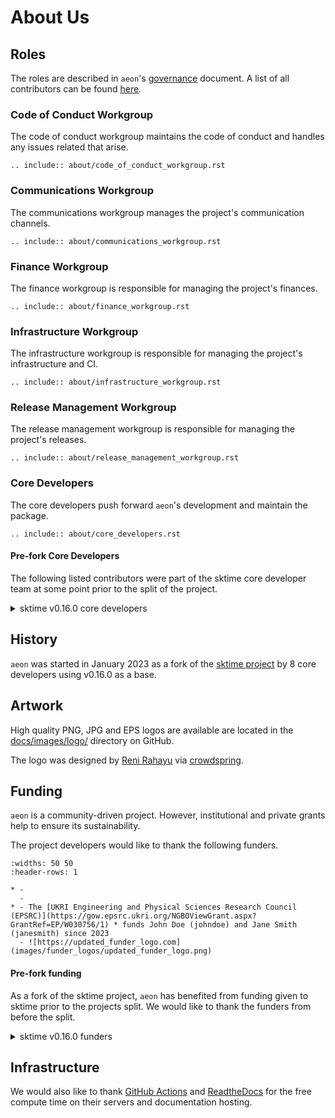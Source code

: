 # About Us

## Roles

The roles are described in `aeon`'s [governance](governance.md) document.
A list of all contributors can be found [here](contributors.md).

### Code of Conduct Workgroup

The code of conduct workgroup maintains the code of conduct and handles any
issues related that arise.

```{eval-rst}
.. include:: about/code_of_conduct_workgroup.rst
```

### Communications Workgroup

The communications workgroup manages the project's communication channels.

```{eval-rst}
.. include:: about/communications_workgroup.rst
```

### Finance Workgroup

The finance workgroup is responsible for managing the project's finances.

```{eval-rst}
.. include:: about/finance_workgroup.rst
```

### Infrastructure Workgroup

The infrastructure workgroup is responsible for managing the project's infrastructure
and CI.

```{eval-rst}
.. include:: about/infrastructure_workgroup.rst
```

### Release Management Workgroup

The release management workgroup is responsible for managing the project's releases.

```{eval-rst}
.. include:: about/release_management_workgroup.rst
```

### Core Developers

The core developers push forward `aeon`'s development and maintain the package.

```{eval-rst}
.. include:: about/core_developers.rst
```

#### Pre-fork Core Developers

The following listed contributors were part of the sktime core developer team at some
point prior to the split of the project.

<details><summary>sktime v0.16.0 core developers</summary>
<p>

- {user}`abostrom`
- {user}`ayushmaanseth`
- {user}`goastler`
- {user}`hyang1996`
- {user}`james-large`
- {user}`jasonlines`
- {user}`matteogales`
- {user}`prockenschaub`
- {user}`sajaysurya`
- {user}`fkiraly`
- {user}`mloning`
- {user}`miraep8`
- {user}`rnkuhns`
- {user}`achieveordie`
- {user}`khrapovs`
- {user}`SveaMeyer13`
- {user}`lovkush-a`
- {user}`freddyaboulton`
- {user}`danbartl`
- {user}`big-o`

</p>
</details>

## History

`aeon` was started in January 2023 as a fork of the
[sktime project](https://pypi.org/project/sktime/0.16.0/) by 8 core developers using
v0.16.0 as a base.

## Artwork

High quality PNG, JPG and EPS logos are available are located in the
[docs/images/logo/](https://github.com/aeon-toolkit/aeon/tree/main/docs/images/logo/)
directory on GitHub.

The logo was designed by [Reni Rahayu](https://www.instagram.com/kojodesignandco/) via
[crowdspring](https://www.crowdspring.com/).

## Funding

`aeon` is a community-driven project. However, institutional and private grants help to
ensure its sustainability.

The project developers would like to thank the following funders.

```{list-table}
:widths: 50 50
:header-rows: 1

* -
  -
* - The [UKRI Engineering and Physical Sciences Research Council (EPSRC)](https://gow.epsrc.ukri.org/NGBOViewGrant.aspx?GrantRef=EP/W030756/1) * funds John Doe (johndoe) and Jane Smith (janesmith) since 2023
  - ![https://updated_funder_logo.com](images/funder_logos/updated_funder_logo.png)
```

#### Pre-fork funding

As a fork of the sktime project, `aeon` has benefited from funding given to sktime prior
to the projects split. We would like to thank the funders from before the split.

<details><summary>sktime v0.16.0 funders</summary>
<p>

```{list-table}
:widths: 50 50
:header-rows: 1

* -
  -
* - [The Alan Turing Institute](https://turing.ac.uk) funded three months of the initial development under the [UKRI Strategic Priorities Fund](https://gow.epsrc.ukri.org/NGBOViewGrant.aspx?GrantRef=EP/T001569/1).
  - ![https://turing.ac.uk/](images/funder_logos/ati-logo.png)
* - Markus Löning’s ({user}`mloning`) contributions between 2019 and 2021 were supported by the [UKRI Economic and Social Research Council (ESRC)](https://esrc.ukri.org), the [Consumer Data Research Centre (CDRC)](https://www.cdrc.ac.uk), the Enrichment Scheme at the [The Alan Turing Institute](https://turing.ac.uk), and the JROST Rapid Response Fund, a community effort of [Invest in Open Infrastructure](https://investinopen.org).
  - ![https://esrc.ukri.org](images/funder_logos/ukri-esrc-logo.png) ![https://www.cdrc.ac.uk](images/funder_logos/cdrc-logo.png) ![https://turing.ac.uk/](images/funder_logos/ati-logo.png)
* - Mercedes-Benz AG/Daimler AG donated 2500 EUR to support the maintenance and development of sktime in 2021, as part of their [FOSS program](https://opensource.mercedes-benz.com).
  - ![https://opensource.mercedes-benz.com](images/funder_logos/mercedes-benz-logo.png)
```

##### Sprints

The 2019 joint sktime/MLJ development sprint was kindly hosted by
[UCL](https://www.ucl.ac.uk) and [The Alan Turing Institute](https://turing.ac.uk).
Some participants could attend thanks to the initial funding of the
[The Alan Turing Institute](https://turing.ac.uk).

##### Internships

[Google Summer of Code (GSoC)](https://summerofcode.withgoogle.com),
[Major League Hacking](https://mlh.io) and [Outreachy](https://www.outreachy.org)
have all sponsored sktime internships.

The [Wellcome Trust](https://wellcome.org) sponsored one sktime internship as part of
Outreachy.

```{list-table}
:header-rows: 1

* - Name
  - GitHub ID
  - Organization
  - Year
* - Katie Buchhorn
  - {user}`KatieBuc`
  - Google Summer of Code
  - 2022
* - Mirae Parker
  - {user}`miraep8`
  - Google Summer of Code
  - 2022
* - Shivansh Subramanian
  - {user}`AurumnPegasus`
  - Google Summer of Code
  - 2022
* - Guzal Bulatova
  - {user}`GuzalBulatova`
  - Outreachy
  - 2021
* - Svea Marie Meyer
  - {user}`SveaMeyer13`
  - Google Summer of Code via [INCF](https://www.incf.org)
  - 2021
```

</p>
</details>


## Infrastructure

We would also like to thank [GitHub Actions](https://github.com/features/actions)
and [ReadtheDocs](https://readthedocs.org) for the free compute time on their servers
and documentation hosting.
